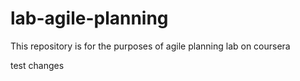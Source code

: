# lab-agile-planning

This repository is for the purposes of agile planning lab on coursera

test changes
